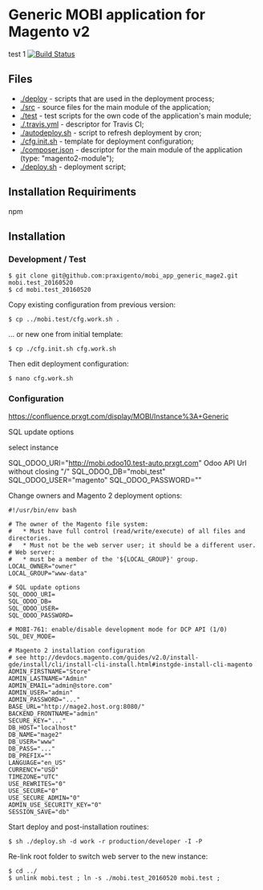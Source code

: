 # Generic MOBI application for Magento v2
test 1
[![Build Status](https://travis-ci.org/praxigento/mobi_app_generic_mage2.svg)](https://travis-ci.org/praxigento/mobi_app_generic_mage2/)

## Files

* [./deploy](./deploy) - scripts that are used in the deployment process;
* [./src](./src) - source files for the main module of the application;
* [./test](./test) - test scripts for the own code of the application's main module;
* [./.travis.yml](./.travis.yml) - descriptor for Travis CI; 
* [./autodeploy.sh](./autodeploy.sh) - script to refresh deployment by cron; 
* [./cfg.init.sh](./cfg.init.sh) - template for deployment configuration;
* [./composer.json](./composer.json) - descriptor for the main module of the application (type: "magento2-module");
* [./deploy.sh](./deploy.sh) - deployment script;

## Installation Requiriments
npm

## Installation

### Development / Test

    $ git clone git@github.com:praxigento/mobi_app_generic_mage2.git mobi.test_20160520
    $ cd mobi.test_20160520
    
Copy existing configuration from previous version:
    
    $ cp ../mobi.test/cfg.work.sh .
    
... or new one from initial template:
 
    $ cp ./cfg.init.sh cfg.work.sh

Then edit deployment configuration: 

    $ nano cfg.work.sh

### Configuration
<https://confluence.prxgt.com/display/MOBI/Instance%3A+Generic>

SQL update options

select instance

SQL_ODOO_URI="http://mobi.odoo10.test-auto.prxgt.com" Odoo API Url without closing "/"
SQL_ODOO_DB="mobi_test"
SQL_ODOO_USER="magento"
SQL_ODOO_PASSWORD=""

Change owners and Magento 2 deployment options:

    #!/usr/bin/env bash
    
    # The owner of the Magento file system:
    #   * Must have full control (read/write/execute) of all files and directories.
    #   * Must not be the web server user; it should be a different user.
    # Web server:
    #   * must be a member of the '${LOCAL_GROUP}' group.
    LOCAL_OWNER="owner"
    LOCAL_GROUP="www-data"
    
    # SQL update options
    SQL_ODOO_URI=
    SQL_ODOO_DB=
    SQL_ODOO_USER=
    SQL_ODOO_PASSWORD=
    
    # MOBI-761: enable/disable development mode for DCP API (1/0)
    SQL_DEV_MODE=
    
    # Magento 2 installation configuration
    # see http://devdocs.magento.com/guides/v2.0/install-gde/install/cli/install-cli-install.html#instgde-install-cli-magento
    ADMIN_FIRSTNAME="Store"
    ADMIN_LASTNAME="Admin"
    ADMIN_EMAIL="admin@store.com"
    ADMIN_USER="admin"
    ADMIN_PASSWORD="..."
    BASE_URL="http://mage2.host.org:8080/"
    BACKEND_FRONTNAME="admin"
    SECURE_KEY="..."
    DB_HOST="localhost"
    DB_NAME="mage2"
    DB_USER="www"
    DB_PASS="..."
    DB_PREFIX=""
    LANGUAGE="en_US"
    CURRENCY="USD"
    TIMEZONE="UTC"
    USE_REWRITES="0"
    USE_SECURE="0"
    USE_SECURE_ADMIN="0"
    ADMIN_USE_SECURITY_KEY="0"
    SESSION_SAVE="db"

Start deploy and post-installation routines:

    $ sh ./deploy.sh -d work -r production/developer -I -P

Re-link root folder to switch web server to the new instance:

    $ cd ../
    $ unlink mobi.test ; ln -s ./mobi.test_20160520 mobi.test ;
